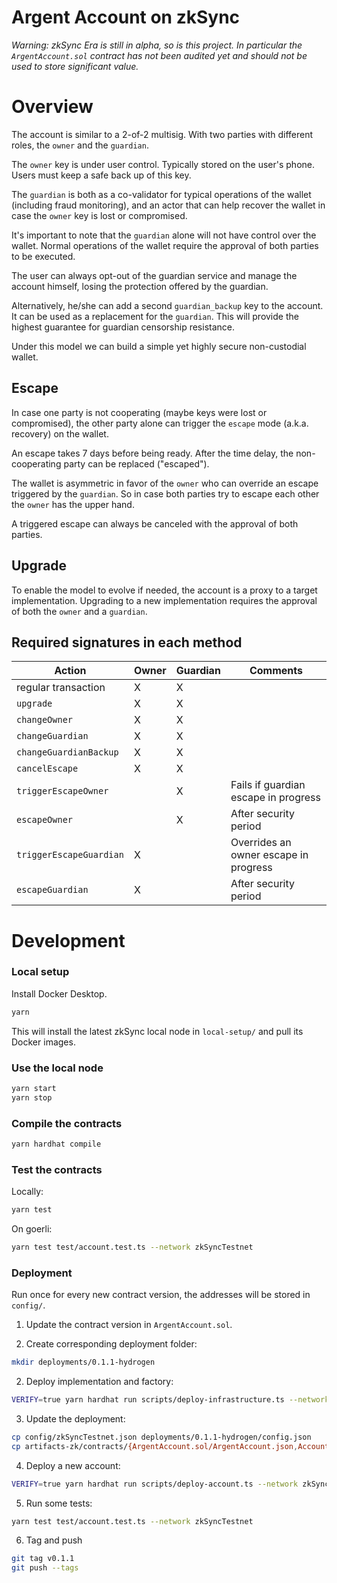 # Argent Account on zkSync

_Warning: zkSync Era is still in alpha, so is this project. In particular the `ArgentAccount.sol` contract has not been audited yet and should not be used to store significant value._

# Overview

The account is similar to a 2-of-2 multisig. With two parties with different roles, the `owner` and the `guardian`.

The `owner` key is under user control. Typically stored on the user's phone. Users must keep a safe back up of this key.

The `guardian` is both as a co-validator for typical operations of the wallet (including fraud monitoring), and an actor that can help recover the wallet in case the `owner` key is lost or compromised.

It's important to note that the `guardian` alone will not have control over the wallet. Normal operations of the wallet require the approval of both parties to be executed.

The user can always opt-out of the guardian service and manage the account himself, losing the protection offered by the guardian.

Alternatively, he/she can add a second `guardian_backup` key to the account. It can be used as a replacement for the `guardian`. This will provide the highest guarantee for guardian censorship resistance.

Under this model we can build a simple yet highly secure non-custodial wallet.

## Escape

In case one party is not cooperating (maybe keys were lost or compromised), the other party alone can trigger the `escape` mode (a.k.a. recovery) on the wallet.

An escape takes 7 days before being ready. After the time delay, the non-cooperating party can be replaced ("escaped").

The wallet is asymmetric in favor of the `owner` who can override an escape triggered by the `guardian`. So in case both parties try to escape each other the `owner` has the upper hand.

A triggered escape can always be canceled with the approval of both parties.

## Upgrade

To enable the model to evolve if needed, the account is a proxy to a target implementation. Upgrading to a new implementation requires the approval of both the `owner` and a `guardian`.

## Required signatures in each method

| Action                  | Owner | Guardian | Comments                              |
| ----------------------- | ----- | -------- | ------------------------------------- |
| regular transaction     | X     | X        |                                       |
| `upgrade`               | X     | X        |                                       |
| `changeOwner`           | X     | X        |                                       |
| `changeGuardian`        | X     | X        |                                       |
| `changeGuardianBackup`  | X     | X        |                                       |
| `cancelEscape`          | X     | X        |                                       |
| `triggerEscapeOwner`    |       | X        | Fails if guardian escape in progress  |
| `escapeOwner`           |       | X        | After security period                 |
| `triggerEscapeGuardian` | X     |          | Overrides an owner escape in progress |
| `escapeGuardian`        | X     |          | After security period                 |

# Development

### Local setup

Install Docker Desktop.

```bash
yarn
```

This will install the latest zkSync local node in `local-setup/` and pull its Docker images.

### Use the local node

```bash
yarn start
yarn stop
```

### Compile the contracts

```bash
yarn hardhat compile
```

### Test the contracts

Locally:

```bash
yarn test
```

On goerli:

```bash
yarn test test/account.test.ts --network zkSyncTestnet
```

### Deployment

Run once for every new contract version, the addresses will be stored in `config/`.

1. Update the contract version in `ArgentAccount.sol`.

2. Create corresponding deployment folder:

```bash
mkdir deployments/0.1.1-hydrogen
```

2. Deploy implementation and factory:

```bash
VERIFY=true yarn hardhat run scripts/deploy-infrastructure.ts --network zkSyncTestnet
```

3. Update the deployment:

```bash
cp config/zkSyncTestnet.json deployments/0.1.1-hydrogen/config.json
cp artifacts-zk/contracts/{ArgentAccount.sol/ArgentAccount.json,AccountFactory.sol/AccountFactory.json} deployments/0.1.1-hydrogen
```

4. Deploy a new account:

```bash
VERIFY=true yarn hardhat run scripts/deploy-account.ts --network zkSyncTestnet
```

5. Run some tests:

```bash
yarn test test/account.test.ts --network zkSyncTestnet
```

6. Tag and push

```bash
git tag v0.1.1
git push --tags
```
